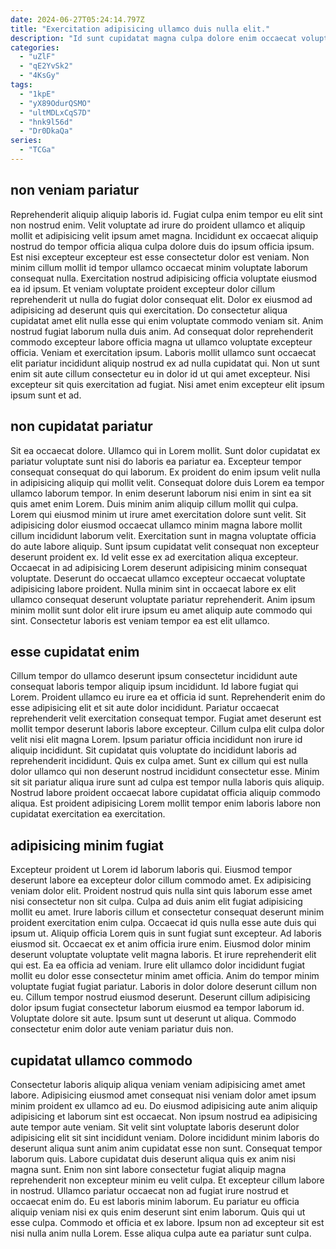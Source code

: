 ```yaml
---
date: 2024-06-27T05:24:14.797Z
title: "Exercitation adipisicing ullamco duis nulla elit."
description: "Id sunt cupidatat magna culpa dolore enim occaecat voluptate ipsum laboris labore laboris aute ullamco Lorem. Voluptate sunt magna ea labore velit esse aliqua laborum irure do consectetur elit."
categories:
  - "uZlF"
  - "qE2YvSk2"
  - "4KsGy"
tags:
  - "1kpE"
  - "yX89OdurQSMO"
  - "ultMDLxCqS7D"
  - "hnk9l56d"
  - "Dr0DkaQa"
series:
  - "TCGa"
---
```



## non veniam pariatur

Reprehenderit aliquip aliquip laboris id. Fugiat culpa enim tempor eu elit sint non nostrud enim. Velit voluptate ad irure do proident ullamco et aliquip mollit et adipisicing velit ipsum amet magna. Incididunt ex occaecat aliquip nostrud do tempor officia aliqua culpa dolore duis do ipsum officia ipsum. Est nisi excepteur excepteur est esse consectetur dolor est veniam. Non minim cillum mollit id tempor ullamco occaecat minim voluptate laborum consequat nulla. Exercitation nostrud adipisicing officia voluptate eiusmod ea id ipsum.
Et veniam voluptate proident excepteur dolor cillum reprehenderit ut nulla do fugiat dolor consequat elit. Dolor ex eiusmod ad adipisicing ad deserunt quis qui exercitation. Do consectetur aliqua cupidatat amet elit nulla esse qui enim voluptate commodo veniam sit. Anim nostrud fugiat laborum nulla duis anim.
Ad consequat dolor reprehenderit commodo excepteur labore officia magna ut ullamco voluptate excepteur officia. Veniam et exercitation ipsum. Laboris mollit ullamco sunt occaecat elit pariatur incididunt aliquip nostrud ex ad nulla cupidatat qui. Non ut sunt enim sit aute cillum consectetur eu in dolor id ut qui amet excepteur. Nisi excepteur sit quis exercitation ad fugiat. Nisi amet enim excepteur elit ipsum ipsum sunt et ad.

## non cupidatat pariatur

Sit ea occaecat dolore. Ullamco qui in Lorem mollit. Sunt dolor cupidatat ex pariatur voluptate sunt nisi do laboris ea pariatur ea. Excepteur tempor consequat consequat do qui laborum. Ex proident do enim ipsum velit nulla in adipisicing aliquip qui mollit velit. Consequat dolore duis Lorem ea tempor ullamco laborum tempor. In enim deserunt laborum nisi enim in sint ea sit quis amet enim Lorem.
Duis minim anim aliquip cillum mollit qui culpa. Lorem qui eiusmod minim ut irure amet exercitation dolore sunt velit. Sit adipisicing dolor eiusmod occaecat ullamco minim magna labore mollit cillum incididunt laborum velit. Exercitation sunt in magna voluptate officia do aute labore aliquip. Sunt ipsum cupidatat velit consequat non excepteur deserunt proident ex.
Id velit esse ex ad exercitation aliqua excepteur. Occaecat in ad adipisicing Lorem deserunt adipisicing minim consequat voluptate. Deserunt do occaecat ullamco excepteur occaecat voluptate adipisicing labore proident. Nulla minim sint in occaecat labore ex elit ullamco consequat deserunt voluptate pariatur reprehenderit. Anim ipsum minim mollit sunt dolor elit irure ipsum eu amet aliquip aute commodo qui sint. Consectetur laboris est veniam tempor ea est elit ullamco.

## esse cupidatat enim

Cillum tempor do ullamco deserunt ipsum consectetur incididunt aute consequat laboris tempor aliquip ipsum incididunt. Id labore fugiat qui Lorem. Proident ullamco eu irure ea et officia id sunt. Reprehenderit enim do esse adipisicing elit et sit aute dolor incididunt. Pariatur occaecat reprehenderit velit exercitation consequat tempor. Fugiat amet deserunt est mollit tempor deserunt laboris labore excepteur.
Cillum culpa elit culpa dolor velit nisi elit magna Lorem. Ipsum pariatur officia incididunt non irure id aliquip incididunt. Sit cupidatat quis voluptate do incididunt laboris ad reprehenderit incididunt. Quis ex culpa amet.
Sunt ex cillum qui est nulla dolor ullamco qui non deserunt nostrud incididunt consectetur esse. Minim sit sit pariatur aliqua irure sunt ad culpa est tempor nulla laboris quis aliquip. Nostrud labore proident occaecat labore cupidatat officia aliquip commodo aliqua. Est proident adipisicing Lorem mollit tempor enim laboris labore non cupidatat exercitation ea exercitation.

## adipisicing minim fugiat

Excepteur proident ut Lorem id laborum laboris qui. Eiusmod tempor deserunt labore ea excepteur dolor cillum commodo amet. Ex adipisicing veniam dolor elit. Proident nostrud quis nulla sint quis laborum esse amet nisi consectetur non sit culpa. Culpa ad duis anim elit fugiat adipisicing mollit eu amet. Irure laboris cillum et consectetur consequat deserunt minim proident exercitation enim culpa. Occaecat id quis nulla esse aute duis qui ipsum ut.
Aliquip officia Lorem quis in sunt fugiat sunt excepteur. Ad laboris eiusmod sit. Occaecat ex et anim officia irure enim. Eiusmod dolor minim deserunt voluptate voluptate velit magna laboris. Et irure reprehenderit elit qui est. Ea ea officia ad veniam. Irure elit ullamco dolor incididunt fugiat mollit eu dolor esse consectetur minim amet officia. Anim do tempor minim voluptate fugiat fugiat pariatur.
Laboris in dolor dolore deserunt cillum non eu. Cillum tempor nostrud eiusmod deserunt. Deserunt cillum adipisicing dolor ipsum fugiat consectetur laborum eiusmod ea tempor laborum id. Voluptate dolore sit aute. Ipsum sunt ut deserunt ut aliqua. Commodo consectetur enim dolor aute veniam pariatur duis non.

## cupidatat ullamco commodo

Consectetur laboris aliquip aliqua veniam veniam adipisicing amet amet labore. Adipisicing eiusmod amet consequat nisi veniam dolor amet ipsum minim proident ex ullamco ad eu. Do eiusmod adipisicing aute anim aliquip adipisicing et laborum sint est occaecat. Non ipsum nostrud ea adipisicing aute tempor aute veniam.
Sit velit sint voluptate laboris deserunt dolor adipisicing elit sit sint incididunt veniam. Dolore incididunt minim laboris do deserunt aliqua sunt anim anim cupidatat esse non sunt. Consequat tempor laborum quis. Labore cupidatat duis deserunt aliqua quis ex anim nisi magna sunt. Enim non sint labore consectetur fugiat aliquip magna reprehenderit non excepteur minim eu velit culpa. Et excepteur cillum labore in nostrud.
Ullamco pariatur occaecat non ad fugiat irure nostrud et occaecat enim do. Eu est laboris minim laborum. Eu pariatur eu officia aliquip veniam nisi ex quis enim deserunt sint enim laborum. Quis qui ut esse culpa. Commodo et officia et ex labore. Ipsum non ad excepteur sit est nisi nulla anim nulla Lorem. Esse aliqua culpa aute ea pariatur sunt culpa.

